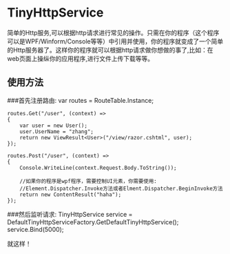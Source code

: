TinyHttpService
===============

  简单的Http服务,可以根据http请求进行常见的操作。只需在你的程序（这个程序可以是WPF/Winform/Console等等）中引用并使用，你的程序就变成了一个简单的Http服务器了。这样你的程序就可以根据http请求做你想做的事了,比如：在web页面上操纵你的应用程序,进行文件上传下载等等。

使用方法
--------

###首先注册路由:
    var routes = RouteTable.Instance;

    routes.Get("/user", (context) =>
    {
        var user = new User();
        user.UserName = "zhang";
        return new ViewResult<User>("/view/razor.cshtml", user);
    });

    routes.Post("/user", (context) =>
    {
        Console.WriteLine(context.Request.Body.ToString());
  
        //如果你的程序是wpf程序，需要控制UI元素，你需要使用:
        //Element.Dispatcher.Invoke方法或者Elment.Dispatcher.BeginInvoke方法
        return new ContentResult("haha");
    });

###然后监听请求:
    TinyHttpService service = DefaultTinyHttpServiceFactory.GetDefaultTinyHttpService();
    service.Bind(5000);

就这样！

